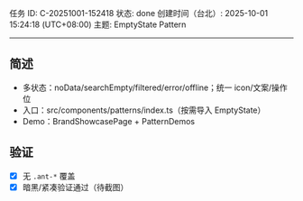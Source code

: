 任务 ID: C-20251001-152418
状态: done
创建时间（台北）: 2025-10-01 15:24:18 (UTC+08:00)
主题: EmptyState Pattern

---

## 简述
- 多状态：noData/searchEmpty/filtered/error/offline；统一 icon/文案/操作位
- 入口：src/components/patterns/index.ts（按需导入 EmptyState）
- Demo：BrandShowcasePage + PatternDemos

## 验证
- [x] 无 `.ant-*` 覆盖
- [x] 暗黑/紧凑验证通过（待截图）
